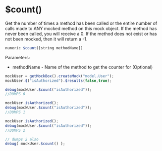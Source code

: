 # $count()

Get the number of times a method has been called or the entire number of calls made to ANY mocked method on this mock object. If the method has never been called, you will receive a 0. If the method does not exist or has not been mocked, then it will return a -1.

```javascript
numeric $count([string methodName])
```

Parameters:
* methodName - Name of the method to get the counter for (Optional)

```javascript
mockUser = getMockBox().createMock("model.User");
mockUser.$("isAuthorized").$results(false,true);

debug(mockUser.$count("isAuthorized"));
//DUMPS 0

mockUser.isAuthorized();
debug(mockUser.$count("isAuthorized"));
//DUMPS 1

mockUser.isAuthorized();
debug(mockUser.$count("isAuthorized"));
//DUMPS 2

// dumps 2 also
debug( mockUser.$count() );
```


